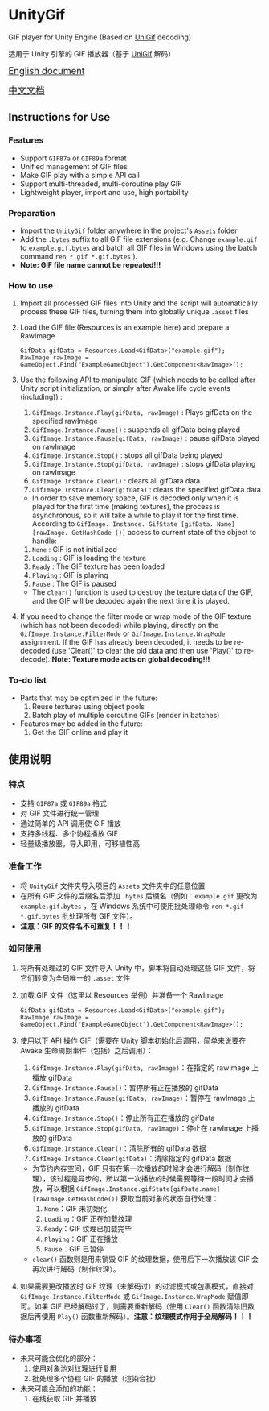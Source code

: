 # UnityGif

GIF player for Unity Engine (Based on [UniGif](https://github.com/westhillapps/UniGif) decoding)

适用于 Unity 引擎的 GIF 播放器（基于 [UniGif](https://github.com/westhillapps/UniGif) 解码）

<font size = 4>[English document](#English)</font>

<font size = 4>[中文文档](#Chinese)</font>

## Instructions for Use<a id = "English"></a>

### Features

* Support `GIF87a` or `GIF89a` format
* Unified management of GIF files
* Make GIF play with a simple API call
* Support multi-threaded, multi-coroutine play GIF
* Lightweight player, import and use, high portability

### Preparation

* Import the `UnityGif` folder anywhere in the project's `Assets` folder
* Add the `.bytes` suffix to all GIF file extensions (e.g. Change `example.gif` to `example.gif.bytes` and batch all GIF files in Windows using the batch command `ren *.gif *.gif.bytes` ).
* **Note: GIF file name cannot be repeated!!!**

### How to use

1. Import all processed GIF files into Unity and the script will automatically process these GIF files, turning them into globally unique `.asset` files
2. Load the GIF file (Resources is an example here) and prepare a RawImage

    ``` CSharp
    GifData gifData = Resources.Load<GifData>("example.gif");
    RawImage rawImage = GameObject.Find("ExampleGameObject").GetComponent<RawImage>();
    ```

3. Use the following API to manipulate GIF (which needs to be called after Unity script initialization, or simply after Awake life cycle events (including)) :
   1. `GifImage.Instance.Play(gifData, rawImage)` : Plays gifData on the specified rawImage
   2. `GifImage.Instance.Pause()` : suspends all gifData being played
   3. `GifImage.Instance.Pause(gifData, rawImage)` : pause gifData played on rawImage
   4. `GifImage.Instance.Stop()` : stops all gifData being played
   5. `GifImage.Instance.Stop(gifData, rawImage)` : stops gifData playing on rawImage
   6. `GifImage.Instance.Clear()` : clears all gifData data
   7. `GifImage.Instance.Clear(gifData)` : clears the specified gifData data
   * In order to save memory space, GIF is decoded only when it is played for the first time (making textures), the process is asynchronous, so it will take a while to play it for the first time. According to ` GifImage. Instance. GifState [gifData. Name] [rawImage. GetHashCode ()] ` access to current state of the object to handle:
   1. `None` : GIF is not initialized
   2. `Loading` : GIF is loading the texture
   3. `Ready` : The GIF texture has been loaded
   4. `Playing` : GIF is playing
   5. `Pause` : The GIF is paused
   * The `clear()` function is used to destroy the texture data of the GIF, and the GIF will be decoded again the next time it is played.
4. If you need to change the filter mode or wrap mode of the GIF texture (which has not been decoded) while playing, directly on the ` GifImage.Instance.FilterMode ` or ` GifImage.Instance.WrapMode ` assignment. If the GIF has already been decoded, it needs to be re-decoded (use 'Clear()' to clear the old data and then use 'Play()' to re-decode). **Note: Texture mode acts on global decoding!!!**

### To-do list

* Parts that may be optimized in the future:
  1. Reuse textures using object pools
  2. Batch play of multiple coroutine GIFs (render in batches)
* Features may be added in the future:
  1. Get the GIF online and play it

## 使用说明<a id = "Chinese"></a>

### 特点

* 支持 `GIF87a` 或 `GIF89a` 格式
* 对 GIF 文件进行统一管理
* 通过简单的 API 调用使 GIF 播放
* 支持多线程、多个协程播放 GIF
* 轻量级播放器，导入即用，可移植性高

### 准备工作

* 将 `UnityGif` 文件夹导入项目的 `Assets` 文件夹中的任意位置
* 在所有 GIF 文件的后缀名后添加 `.bytes` 后缀名（例如：`example.gif` 更改为 `example.gif.bytes` ，在 Windows 系统中可使用批处理命令 `ren *.gif *.gif.bytes` 批处理所有 GIF 文件）。
* **注意：GIF 的文件名不可重复！！！**

### 如何使用

1. 将所有处理过的 GIF 文件导入 Unity 中，脚本将自动处理这些 GIF 文件，将它们转变为全局唯一的 `.asset` 文件
2. 加载 GIF 文件（这里以 Resources 举例）并准备一个 RawImage

    ``` CSharp
    GifData gifData = Resources.Load<GifData>("example.gif");
    RawImage rawImage = GameObject.Find("ExampleGameObject").GetComponent<RawImage>();
    ```

3. 使用以下 API 操作 GIF（需要在 Unity 脚本初始化后调用，简单来说要在 Awake 生命周期事件（包括）之后调用）：
    1. `GifImage.Instance.Play(gifData, rawImage)`：在指定的 rawImage 上播放 gifData
    2. `GifImage.Instance.Pause()`：暂停所有正在播放的 gifData
    3. `GifImage.Instance.Pause(gifData, rawImage)`：暂停在 rawImage 上播放的 gifData
    4. `GifImage.Instance.Stop()`：停止所有正在播放的 gifData
    5. `GifImage.Instance.Stop(gifData, rawImage)`：停止在 rawImage 上播放的 gifData
    6. `GifImage.Instance.Clear()`：清除所有的 gifData 数据
    7. `GifImage.Instance.Clear(gifData)`：清除指定的 gifData 数据
    * 为节约内存空间，GIF 只有在第一次播放的时候才会进行解码（制作纹理），该过程是异步的，所以第一次播放的时候需要等待一段时间才会播放，可以根据 `GifImage.Instance.gifState[gifData.name][rawImage.GetHashCode()]` 获取当前对象的状态自行处理：
        1. `None`：GIF 未初始化
        2. `Loading`：GIF 正在加载纹理
        3. `Ready`：GIF 纹理已加载完毕
        4. `Playing`：GIF 正在播放
        5. `Pause`：GIF 已暂停
    * `clear()` 函数则是用来销毁 GIF 的纹理数据，使用后下一次播放该 GIF 会再次进行解码（制作纹理）。
4. 如果需要更改播放时 GIF 纹理（未解码过）的过滤模式或包裹模式，直接对 `GifImage.Instance.FilterMode` 或 `GifImage.Instance.WrapMode` 赋值即可。如果 GIF 已经解码过了，则需要重新解码（使用 `Clear()` 函数清除旧数据后再使用 `Play()` 函数重新解码）。**注意：纹理模式作用于全局解码！！！**

### 待办事项

* 未来可能会优化的部分：
  1. 使用对象池对纹理进行复用
  2. 批处理多个协程 GIF 的播放（渲染合批）
* 未来可能会添加的功能：
  1. 在线获取 GIF 并播放

